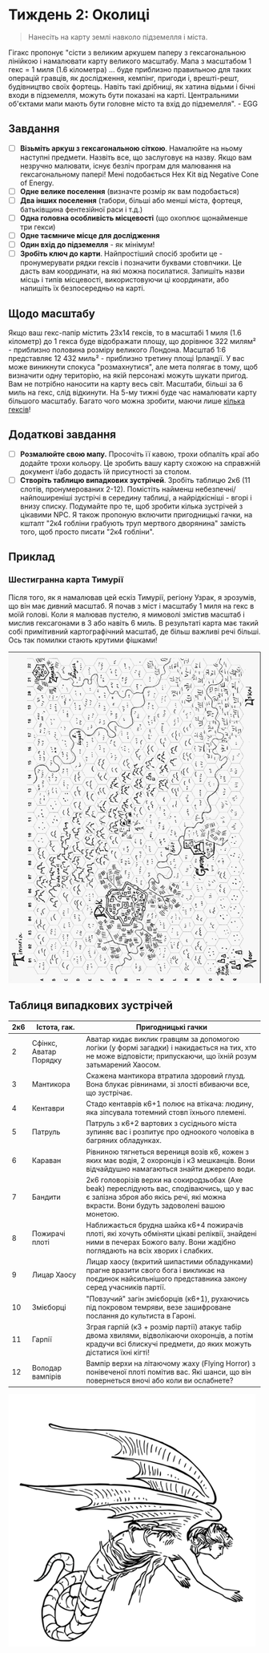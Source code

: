 # Тиждень 2: Околиці
>Нанесіть на карту землі навколо підземелля і міста.

Гігакс пропонує "сісти з великим аркушем паперу з гексагональною лінійкою і намалювати карту великого масштабу. Мапа з масштабом 1 гекс = 1 миля (1.6 кілометра) ... буде приблизно правильною для таких операцій гравців, як дослідження, кемпінг, пригоди і, врешті-решт, будівництво своїх фортець. Навіть такі дрібниці, як хатина відьми і бічні входи в підземелля, можуть бути показані на карті. Центральними об'єктами мапи мають бути головне місто та вхід до підземелля". - EGG 
## Завдання

- [ ] **Візьміть аркуш з гексагональною сіткою**. Намалюйте на ньому наступні предмети. Назвіть все, що заслуговує на назву. Якщо вам незручно малювати, існує безліч програм для малювання на гексагональному папері! Мені подобається Hex Kit від Negative Cone of Energy. 
- [ ] **Одне велике поселення** (визначте розмір як вам подобається) 
- [ ] **Два інших поселення** (табори, більші або менші міста, фортеця, батьківщина фентезійної раси і т.д.) 
- [ ] **Одна головна особливість місцевості** (що охоплює щонайменше три гекси) 
- [ ] **Одне таємниче місце для дослідження** 
- [ ] **Один вхід до підземелля** - як мінімум! 
- [ ] **Зробіть ключ до карти**. Найпростіший спосіб зробити це - пронумерувати рядки гексів і позначити буквами стовпчики. Це дасть вам координати, на які можна посилатися. Запишіть назви місць і типів місцевості, використовуючи ці координати, або напишіть їх безпосередньо на карті.

## Щодо масштабу
Якщо ваш гекс-папір містить 23x14 гексів, то в масштабі 1 миля (1.6 кілометр) до 1 гекса буде відображати площу, що дорівнює 322 милям² - приблизно половина розміру великого Лондона. Масштаб 1:6 представляє 12 432 миль² - приблизно третину площі Ірландії. У вас може виникнути спокуса "розмахнутися", але мета полягає в тому, щоб визначити одну територію, на якій персонажі можуть шукати пригод. Вам не потрібно наносити на карту весь світ. Масштаби, більші за 6 миль на гекс, слід відкинути. На 5-му тижні буде час намалювати карту більшого масштабу. Багато чого можна зробити, маючи лише [кілька гексів](https://chgowiz-games.blogspot.com/2017/11/just-three-hexes-campaign-starters.html)!

## Додаткові завдання

- [ ] **Розмалюйте свою мапу.** Просочіть її кавою, трохи обпаліть краї або додайте трохи кольору. Це зробить вашу карту схожою на справжній документ і/або додасть їй присутності за столом. 
- [ ] **Створіть таблицю випадкових зустрічей**. Зробіть таблицю 2к6 (11 слотів, пронумерованих 2-12). Помістіть найменш небезпечні/найпоширеніші зустрічі в середину таблиці, а найрідкісніші - вгорі і внизу списку. Подумайте про те, щоб зробити кілька зустрічей з цікавими NPC. Я також пропоную включити пригодницькі гачки, на кшталт "2к4 гобліни грабують труп мертвого дворянина" замість того, щоб просто писати "2к4 гобліни".

## Приклад

### Шестигранна карта Тимурії
 Після того, як я намалював цей ескіз Тимурії, регіону Узрак, я зрозумів, що він має дивний масштаб. Я почав з міст і масштабу 1 миля на гекс в моїй голові. Коли я малював пустелю, я мимоволі змістив масштаб і мислив гексагонами в 3 або навіть 6 миль. В результаті карта має такий собі примітивний картографічний масштаб, де більш важливі речі більші. Ось так помилки стають крутими фішками!

![](Assets/World_map.png)

## Таблиця випадкових зустрічей

| 2к6 | Істота, гак.           | Пригодницькі гачки                                                                                                                                                          |
| --- | ---------------------- | --------------------------------------------------------------------------------------------------------------------------------------------------------------------------- |
| 2   | Сфінкс, Аватар Порядку | Аватар кидає виклик гравцям за допомогою логіки (у формі загадки) і накидається на тих, хто не може відповісти; припускаючи, що їхній розум затьмарений Хаосом.             |
| 3   | Мантикора              | Скажена мантикора втратила здоровий глузд. Вона блукає рівнинами, зі злості вбиваючи все, що зустрічає.                                                                     |
| 4   | Кентаври               | Стадо кентаврів к6+1 полює на втікача: людину, яка зіпсувала тотемний стовп їхнього племені.                                                                                |
| 5   | Патруль                | Патруль з к6+2 вартових з сусіднього міста зупиняє вас і розпитує про одноокого чоловіка в багряних обладунках.                                                             |
| 6   | Караван                | Рівниною тягнеться верениця возів к6, кожен з яких має водія, 2 охоронців і к3 мешканців. Вони відчайдушно намагаються знайти джерело води.                                 |
| 7   | Бандити                | 2к6 головорізів верхи на сокиродзьобах (Axe beak) переслідують вас, сподіваючись, що у вас є залізна зброя або якісь речі, які можна вкрасти. Вони будуть задоволені вашою монетою.          |
| 8   | Пожирачі плоті         | Наближається брудна шайка к6+4 пожирачів плоті, які хочуть обміняти цікаві реліквії, знайдені ними в печерах Божого валу. Вони жадібно поглядають на всіх хворих і слабких. |
| 9   | Лицар Хаосу            | Лицар хаосу (вкритий шипастими обладунками) прагне вразити свого бога і викликає на поєдинок найсильнішого представника закону серед учасників партії.                      |
| 10  | Змієборці              | "Повзучий" загін змієборців (к6+1), рухаючись під покровом темряви, везе зашифроване послання до культиста в Гароні.                                                        |
| 11  | Гарпії                 | Зграя гарпій (к3 + розмір партії) атакує табір двома хвилями, відволікаючи охоронців, а потім крадучи всі блискучі предмети, до яких можуть дістатися їхні кігті!           |
| 12  | Володар вампірів       | Вампір верхи на літаючому жаху (Flying Horror) з понівеченої плоті помітив вас. Які шанси, що він повернеться вночі або коли ви ослабнете?                                                  |

![](Assets/4.png)